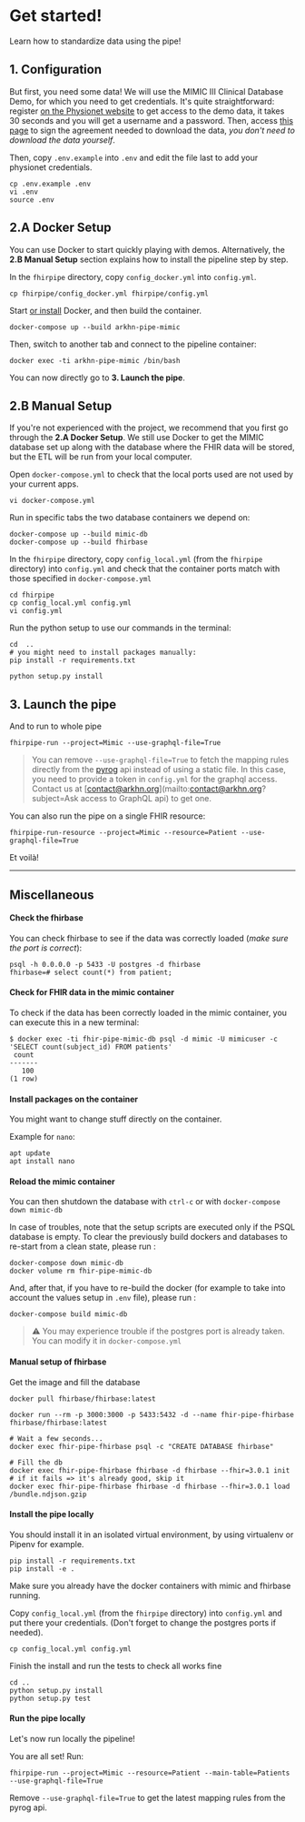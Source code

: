 
# Get started!

Learn how to standardize data using the pipe!

## 1. Configuration

But first, you need some data! We will use the MIMIC III Clinical Database Demo, for which you need to get credentials. It's quite straightforward: register [on the Physionet website](https://mimic.physionet.org/gettingstarted/demo/) to get access to the demo data, it takes 30 seconds and you will get a username and a password. Then, access [this page](https://physionet.org/works/MIMICIIIClinicalDatabaseDemo/) to sign the agreement needed to download the data, _you don't need to download the data yourself_.

Then, copy `.env.example` into `.env` and edit the file last to add your physionet credentials.

```
cp .env.example .env
vi .env
source .env
```

## 2.A Docker Setup

You can use Docker to start quickly playing with demos. Alternatively, the **2.B Manual Setup** section explains how to install the pipeline step by step.

In the `fhirpipe` directory, copy `config_docker.yml` into `config.yml`.

```
cp fhirpipe/config_docker.yml fhirpipe/config.yml
```

Start [or install](https://docs.docker.com/install/#supported-platforms) Docker, and then build the container.
```
docker-compose up --build arkhn-pipe-mimic
```

Then, switch to another tab and connect to the pipeline container:

```
docker exec -ti arkhn-pipe-mimic /bin/bash
```

You can now directly go to **3. Launch the pipe**.

## 2.B Manual Setup

If you're not experienced with the project, we recommend that you first go through the **2.A Docker Setup**. We still use Docker to get the MIMIC database set up along with the database where the FHIR data will be stored, but the ETL will be run from your local computer.

Open `docker-compose.yml` to check that the local ports used are not used by your current apps.
```
vi docker-compose.yml 
```

Run in specific tabs the two database containers we depend on:
```
docker-compose up --build mimic-db
docker-compose up --build fhirbase
```

In the `fhirpipe` directory, copy `config_local.yml` (from the `fhirpipe` directory) into `config.yml` and check that the container ports match with those specified in `docker-compose.yml`

```
cd fhirpipe
cp config_local.yml config.yml
vi config.yml
```

Run the python setup to use our commands in the terminal:

```
cd  ..
# you might need to install packages manually:
pip install -r requirements.txt

python setup.py install
```

## 3. Launch the pipe


And to run to whole pipe

```
fhirpipe-run --project=Mimic --use-graphql-file=True
```

> You can remove `--use-graphql-file=True` to fetch the mapping rules directly from the [pyrog](https://github.com/arkhn/pyrog) api instead of using a static file. In this case, you need to provide a token in `config.yml` for the graphql access. Contact us at [contact@arkhn.org](mailto:contact@arkhn.org?subject=Ask access to GraphQL api) to get one.

You can also run the pipe on a single FHIR resource:

```
fhirpipe-run-resource --project=Mimic --resource=Patient --use-graphql-file=True
```

Et voilà!

---

## Miscellaneous

#### Check the fhirbase

You can check fhirbase to see if the data was correctly loaded (_make sure the port is correct_):

```
psql -h 0.0.0.0 -p 5433 -U postgres -d fhirbase
fhirbase=# select count(*) from patient;
```

#### Check for FHIR data in the mimic container

To check if the data has been correctly loaded in the mimic container, you can execute this in a new terminal:

```
$ docker exec -ti fhir-pipe-mimic-db psql -d mimic -U mimicuser -c 'SELECT count(subject_id) FROM patients'
 count
-------
   100
(1 row)
```

#### Install packages on the container

You might want to change stuff directly on the container.

Example for `nano`:
```
apt update
apt install nano
```

#### Reload the mimic container

You can then shutdown the database with `ctrl-c` or with `docker-compose down mimic-db`

In case of troubles, note that the setup scripts are executed only if the PSQL database is empty.
To clear the previously build dockers and databases to re-start from a clean state, please run :

```
docker-compose down mimic-db
docker volume rm fhir-pipe-mimic-db
```

And, after that, if you have to re-build the docker (for example to take into account the values setup in `.env` file), please run :

```
docker-compose build mimic-db
```

> :warning: You may experience trouble if the postgres port is already taken. You can modify it in `docker-compose.yml`



#### Manual setup of fhirbase

Get the image and fill the database

```
docker pull fhirbase/fhirbase:latest

docker run --rm -p 3000:3000 -p 5433:5432 -d --name fhir-pipe-fhirbase fhirbase/fhirbase:latest

# Wait a few seconds...
docker exec fhir-pipe-fhirbase psql -c "CREATE DATABASE fhirbase"

# Fill the db
docker exec fhir-pipe-fhirbase fhirbase -d fhirbase --fhir=3.0.1 init # if it fails => it's already good, skip it
docker exec fhir-pipe-fhirbase fhirbase -d fhirbase --fhir=3.0.1 load /bundle.ndjson.gzip
```

#### Install the pipe locally

You should install it in an isolated virtual environment, by using virtualenv or Pipenv for example.

```
pip install -r requirements.txt
pip install -e .
```

 Make sure you already have the docker containers with mimic and fhirbase running.

Copy `config_local.yml` (from the `fhirpipe` directory) into `config.yml` and put there your credentials. (Don't forget to change the postgres ports if needed).

```
cp config_local.yml config.yml
```

Finish the install and run the tests to check all works fine
```
cd ..
python setup.py install
python setup.py test
```

#### Run the pipe locally

Let's now run locally the pipeline!

You are all set! Run:

```
fhirpipe-run --project=Mimic --resource=Patient --main-table=Patients --use-graphql-file=True
```

Remove `--use-graphql-file=True` to get the latest mapping rules from the pyrog api.

